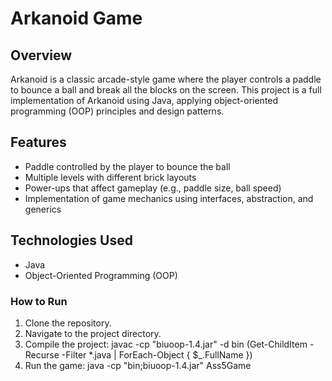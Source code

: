 # Arkanoid Game

## Overview

Arkanoid is a classic arcade-style game where the player controls a paddle to bounce a ball and break all the blocks on the screen. This project is a full implementation of Arkanoid using Java, applying object-oriented programming (OOP) principles and design patterns.

## Features

- Paddle controlled by the player to bounce the ball
- Multiple levels with different brick layouts
- Power-ups that affect gameplay (e.g., paddle size, ball speed)
- Implementation of game mechanics using interfaces, abstraction, and generics

## Technologies Used

- Java
- Object-Oriented Programming (OOP)

### How to Run

1. Clone the repository.
2. Navigate to the project directory.
3. Compile the project: javac -cp "biuoop-1.4.jar" -d bin (Get-ChildItem -Recurse -Filter \*.java | ForEach-Object { $\_.FullName })
4. Run the game: java -cp "bin;biuoop-1.4.jar" Ass5Game
